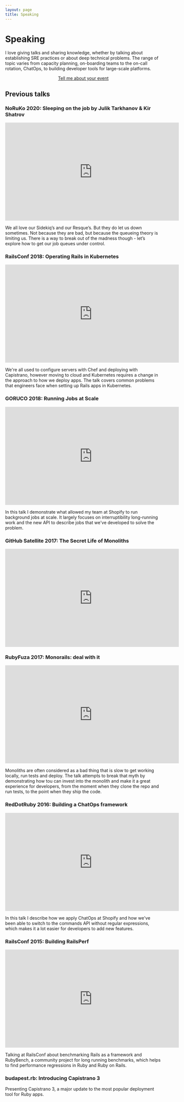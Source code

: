 ```yaml
---
layout: page
title: Speaking
---
```


# Speaking

<p>
  I love giving talks and sharing knowledge, whether by talking about establishing SRE practices or about deep technical problems. The range of topic varies from capacity planning, on-boarding teams to the on-call rotation, ChatOps, to building developer tools for large-scale platforms.
</p>

<p style="text-align:center;">
  <a class="speaking-call-to-action" href="mailto:kir@kirshatrov.com">Tell me about your event</a>
</p>

## Previous talks

### NoRuKo 2020: Sleeping on the job by Julik Tarkhanov & Kir Shatrov

<iframe width="560" height="315" src="https://www.youtube.com/embed/aEVVbFn0_A4" frameborder="0" allow="accelerometer; autoplay; clipboard-write; encrypted-media; gyroscope; picture-in-picture" allowfullscreen></iframe>

We all love our Sidekiq’s and our Resque’s. But they do let us down sometimes. Not because they are bad, but because the queueing theory is limiting us. There is a way to break out of the madness though - let’s explore how to get our job queues under control.

### RailsConf 2018: Operating Rails in Kubernetes

<iframe width="560" height="315" src="https://www.youtube.com/embed/KKtS0QD5ERM" frameborder="0" allow="accelerometer; autoplay; encrypted-media; gyroscope; picture-in-picture" allowfullscreen></iframe>

We're all used to configure servers with Chef and deploying with Capistrano, however moving to cloud and Kubernetes requires a change in the approach to how we deploy apps. The talk covers common problems that engineers face when setting up Rails apps in Kubernetes.

### GORUCO 2018: Running Jobs at Scale

<iframe width="560" height="315" src="https://www.youtube.com/embed/XvnWjsmAl60" frameborder="0" allow="accelerometer; autoplay; encrypted-media; gyroscope; picture-in-picture" allowfullscreen></iframe>

In this talk I demonstrate what allowed my team at Shopify to run background jobs at scale. It largely focuses on interruptibility long-running work and the new API to describe jobs that we've developed to solve the problem.

### GitHub Satellite 2017: The Secret Life of Monoliths

<iframe width="560" height="315" src="https://www.youtube.com/embed/CBJMCt9bAbM" frameborder="0" allow="accelerometer; autoplay; encrypted-media; gyroscope; picture-in-picture" allowfullscreen></iframe>

### RubyFuza 2017: Monorails: deal with it

<iframe width="560" height="315" src="https://www.youtube.com/embed/iwFom6BV65E" frameborder="0" allow="accelerometer; autoplay; encrypted-media; gyroscope; picture-in-picture" allowfullscreen></iframe>

Monoliths are often considered as a bad thing that is slow to get working locally, run tests and deploy. The talk attempts to break that myth by demonstrating how tou can invest into the monolith and make it a great experience for developers, from the moment when they clone the repo and run tests, to the point when they ship the code.

### RedDotRuby 2016: Building a ChatOps framework

<iframe width="560" height="315" src="https://www.youtube.com/embed/bnwrkVXu-cw" frameborder="0" allow="accelerometer; autoplay; encrypted-media; gyroscope; picture-in-picture" allowfullscreen></iframe>

In this talk I describe how we apply ChatOps at Shopify and how we've been able to switch to the commands API without regular expressions, which makes it a lot easier for developers to add new features.

### RailsConf 2015: Building RailsPerf

<iframe width="560" height="315" src="https://www.youtube.com/embed/BvUsy_Qb9Es" frameborder="0" allow="accelerometer; autoplay; encrypted-media; gyroscope; picture-in-picture" allowfullscreen></iframe>

Talking at RailsConf about benchmarking Rails as a framework and RubyBench, a community project for long running benchmarks, which helps to find performance regressions in Ruby and Ruby on Rails.

### budapest.rb: Introducing Capistrano 3

<div style="width: 560px">
<script async class="speakerdeck-embed" data-id="4b985250fd580130f8704e717998ee35" data-ratio="1.2994923857868" src="//speakerdeck.com/assets/embed.js"></script>
</div>

Presenting Capistrano 3, a major update to the most popular deployment tool for Ruby apps.